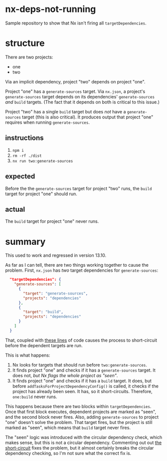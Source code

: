 # nx-deps-not-running

Sample repository to show that Nx isn't firing all `targetDependencies`.

# structure

There are two projects:

- one
- two

Via an implicit dependency, project "two" depends on project "one".

Project "one" has a `generate-sources` target. Via `nx.json`, a project's `generate-sources` target depends on its dependencies' `generate-sources` _and_ `build` targets. (The fact that it depends on both is critical to this issue.)

Project "two" has a single `build` target but does _not_ have a `generate-sources` target (this is also critical). It produces output that project "one" requires when running `generate-sources`.

## instructions

1. `npm i`
1. `rm -rf ./dist`
1. `nx run two:generate-sources`

## expected

Before the the `generate-sources` target for project "two" runs, the `build` target for project "one" should run.

## actual

The `build` target for project "one" never runs.

# summary

This used to work and regressed in version 13.10.

As far as I can tell, there are two things working together to cause the problem. First, `nx.json` has _two_ target dependencies for `generate-sources`:

```json
  "targetDependencies": {
    "generate-sources": [
      {
        "target": "generate-sources",
        "projects": "dependencies"
      },
      {
        "target": "build",
        "projects": "dependencies"
      }
    ]
  }
```

That, coupled with [these lines](https://github.com/nrwl/nx/blob/b6617105f32ba61e1e40f6ff9f96fc0ba333c7fb/packages/nx/src/tasks-runner/run-command.ts#L398-L400) of code causes the process to short-circuit before the dependent targets are run.

This is what happens:

1. Nx looks for targets that should run before `two:generate-sources`.
1. It finds project "one" and checks if it has a `generate-sources` target. It does not, _but Nx flags the whole project as "seen"_.
1. It finds project "one" and checks if it has a `build` target. It does, but before `addTasksForProjectDependencyConfig()` is called, it checks if the project has already been seen. It has, so it short-circuits. Therefore, `one:build` never runs.

This happens because there are two blocks within `targetDependencies`. Once that first block executes, dependent projects are marked as "seen", and the second block never fires. Also, adding `generate-sources` to project "one" doesn't solve the problem. That target fires, but the project is still marked as "seen", which means that `build` target never fires.

The "seen" logic was introduced with the circular dependency check, which makes sense, but this is not a circular dependency. Commenting out out [the short-circuit](https://github.com/nrwl/nx/blob/b6617105f32ba61e1e40f6ff9f96fc0ba333c7fb/packages/nx/src/tasks-runner/run-command.ts#L399) fixes the problem, but it almost certainly breaks the circular dependency checking, so I'm not sure what the correct fix is.

